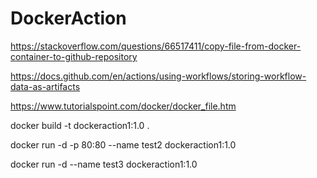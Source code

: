 # DockerAction

https://stackoverflow.com/questions/66517411/copy-file-from-docker-container-to-github-repository

https://docs.github.com/en/actions/using-workflows/storing-workflow-data-as-artifacts

https://www.tutorialspoint.com/docker/docker_file.htm

docker build -t dockeraction1:1.0 .

docker run -d -p 80:80 --name test2 dockeraction1:1.0

docker run -d --name test3 dockeraction1:1.0